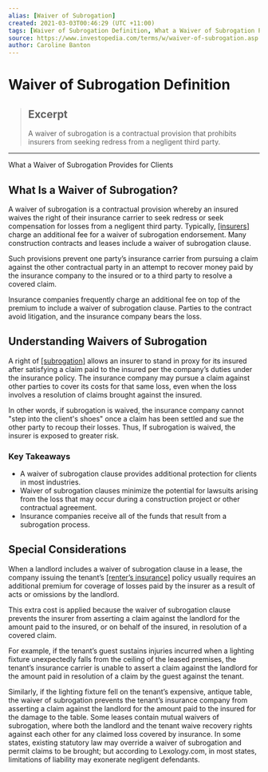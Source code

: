 ```yaml
---
alias: [Waiver of Subrogation]
created: 2021-03-03T00:46:29 (UTC +11:00)
tags: [Waiver of Subrogation Definition, What a Waiver of Subrogation Provides for Clients]
source: https://www.investopedia.com/terms/w/waiver-of-subrogation.asp
author: Caroline Banton
---
```


# Waiver of Subrogation Definition

> ## Excerpt
> A waiver of subrogation is a contractual provision that prohibits insurers from seeking redress from a negligent third party.

---

What a Waiver of Subrogation Provides for Clients
## What Is a Waiver of Subrogation?

A waiver of subrogation is a contractual provision whereby an insured waives the right of their insurance carrier to seek redress or seek compensation for losses from a negligent third party. Typically, [[insurers]](https://www.investopedia.com/articles/active-trading/111314/top-10-insurance-companies-metrics.asp) charge an additional fee for a waiver of subrogation endorsement. Many construction contracts and leases include a waiver of subrogation clause.

Such provisions prevent one party’s insurance carrier from pursuing a claim against the other contractual party in an attempt to recover money paid by the insurance company to the insured or to a third party to resolve a covered claim.

Insurance companies frequently charge an additional fee on top of the premium to include a waiver of subrogation clause. Parties to the contract avoid litigation, and the insurance company bears the loss.

## Understanding Waivers of Subrogation

A right of [[subrogation]](https://www.investopedia.com/terms/s/subrogation.asp) allows an insurer to stand in proxy for its insured after satisfying a claim paid to the insured per the company’s duties under the insurance policy. The insurance company may pursue a claim against other parties to cover its costs for that same loss, even when the loss involves a resolution of claims brought against the insured.

In other words, if subrogation is waived, the insurance company cannot "step into the client's shoes" once a claim has been settled and sue the other party to recoup their losses. Thus, If subrogation is waived, the insurer is exposed to greater risk.

### Key Takeaways

-   A waiver of subrogation clause provides additional protection for clients in most industries.
-   Waiver of subrogation clauses minimize the potential for lawsuits arising from the loss that may occur during a construction project or other contractual agreement. 
-   Insurance companies receive all of the funds that result from a subrogation process.

## Special Considerations

When a landlord includes a waiver of subrogation clause in a lease, the company issuing the tenant’s [[renter’s insurance]](https://www.investopedia.com/terms/r/renters-insurance.asp) policy usually requires an additional premium for coverage of losses paid by the insurer as a result of acts or omissions by the landlord.

This extra cost is applied because the waiver of subrogation clause prevents the insurer from asserting a claim against the landlord for the amount paid to the insured, or on behalf of the insured, in resolution of a covered claim.

For example, if the tenant’s guest sustains injuries incurred when a lighting fixture unexpectedly falls from the ceiling of the leased premises, the tenant’s insurance carrier is unable to assert a claim against the landlord for the amount paid in resolution of a claim by the guest against the tenant.

Similarly, if the lighting fixture fell on the tenant’s expensive, antique table, the waiver of subrogation prevents the tenant’s insurance company from asserting a claim against the landlord for the amount paid to the insured for the damage to the table. Some leases contain mutual waivers of subrogation, where both the landlord and the tenant waive recovery rights against each other for any claimed loss covered by insurance. In some states, existing statutory law may override a waiver of subrogation and permit claims to be brought; but according to Lexology.com, in most states, Iimitations of liability may exonerate negligent defendants.
